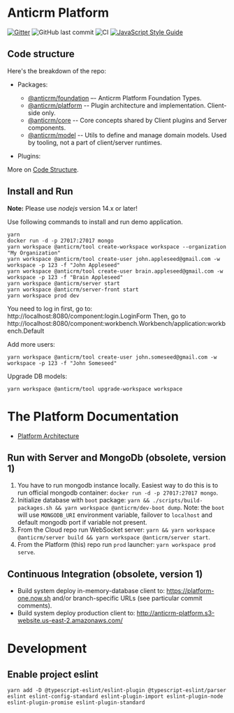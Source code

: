 # Anticrm Platform

[![Gitter](https://badges.gitter.im/anticrm/community.svg)](https://gitter.im/anticrm/community?utm_source=badge&utm_medium=badge&utm_campaign=pr-badge) ![GitHub last commit](https://img.shields.io/github/last-commit/anticrm/platform) ![CI](https://github.com/anticrm/platform/workflows/CI/badge.svg) [![JavaScript Style Guide](https://img.shields.io/badge/code_style-standard-brightgreen.svg)](https://standardjs.com)

## Code structure

Here's the breakdown of the repo:

* Packages:
  * [@anticrm/foundation](./packages/foundation) –- Anticrm Platform Foundation Types.
  * [@anticrm/platform](./packages/platform) -- Plugin architecture and implementation. Client-side only. 
  * [@anticrm/core](./packages/core) -- Core concepts shared by Client plugins and Server components.
  * [@anticrm/model](./packages/model) -- Utils to define and manage domain models. Used by tooling, not a part of client/server runtimes.
  
* Plugins:

More on [Code Structure](https://platform-one.now.sh/docs/concepts/code-structure/).

## Install and Run

**Note:** Please use *nodejs* version 14.x or later!

Use following commands to install and run demo application.

```
yarn
docker run -d -p 27017:27017 mongo
yarn workspace @anticrm/tool create-workspace workspace --organization "My Organization"
yarn workspace @anticrm/tool create-user john.appleseed@gmail.com -w workspace -p 123 -f "John Appleseed"
yarn workspace @anticrm/tool create-user brain.appleseed@gmail.com -w workspace -p 123 -f "Brain Appleseed"
yarn workspace @anticrm/server start
yarn workspace @anticrm/server-front start
yarn workspace prod dev
```

You need to log in first, go to: http://localhost:8080/component:login.LoginForm
Then, go to http://localhost:8080/component:workbench.Workbench/application:workbench.Default

Add more users:
```
yarn workspace @anticrm/tool create-user john.someseed@gmail.com -w workspace -p 123 -f "John Someseed"
```

Upgrade DB models:
```
yarn workspace @anticrm/tool upgrade-workspace workspace
```

# The Platform Documentation

* [Platform Architecture](https://platform-one.now.sh/docs/concepts/architecture/)

## Run with Server and MongoDb (obsolete, version 1)

1. You have to run mongodb instance locally. Easiest way to do this is to run official mongodb container: `docker run -d -p 27017:27017 mongo`.
2. Initialize database with `boot` package: `yarn && ./scripts/build-packages.sh && yarn workspace @anticrm/dev-boot dump`. Note: the `boot` will use `MONGODB_URI` environment variable, failover to `localhost` and default mongodb port if variable not present.
3. From the Cloud repo run WebSocket server: `yarn && yarn workspace @anticrm/server build && yarn workspace @anticrm/server start`.
4. From the Platform (this) repo run `prod` launcher: `yarn workspace prod serve`.

## Continuous Integration (obsolete, version 1)

* Build system deploy in-memory-database client to: https://platform-one.now.sh and/or branch-specific URLs (see particular commit comments).
* Build system deploy production client to: http://anticrm-platform.s3-website.us-east-2.amazonaws.com/

# Development

## Enable project eslint

`yarn add -D @typescript-eslint/eslint-plugin @typescript-eslint/parser eslint eslint-config-standard eslint-plugin-import eslint-plugin-node eslint-plugin-promise eslint-plugin-standard`
